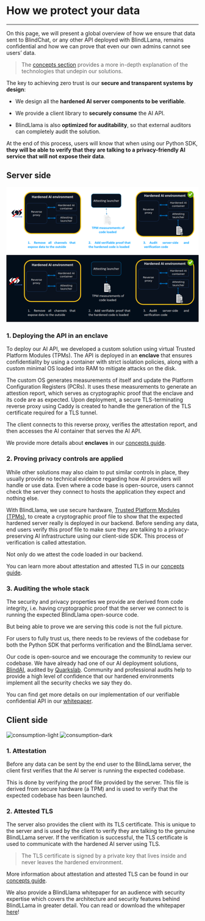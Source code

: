 # How we protect your data
________________________________________________________

On this page, we will present a global overview of how we ensure that data sent to BlindChat, or any other API deployed with BlindLLama, remains confidential and how we can prove that even our own admins cannot see users’ data. 

> The [concepts section](../concepts/overview.md) provides a more in-depth explanation of the technologies that undepin our solutions.

The key to achieving zero trust is our **secure and transparent systems by design**:

- We design all the **hardened AI server components to be verifiable**.

- We provide a client library to **securely consume** the AI API. 

- BlindLlama is also **optimized for auditability**, so that external auditors can completely audit the solution. 

At the end of this process, users will know that when using our Python SDK, **they will be able to verify that they are talking to a privacy-friendly AI service that will not expose their data**.

## Server side

![toolchain-light](../../assets/secure-tooling-light.png#only-light)
![toolchain-dark](../../assets/secure-tooling-dark.png#only-dark)

### 1. Deploying the API in an enclave

To deploy our AI API, we developed a custom solution using virtual Trusted Platform Modules (TPMs). The API is deployed in an **enclave** that ensures confidentiality by using a container with strict isolation policies, along with a custom minimal OS loaded into RAM to mitigate attacks on the disk.

The custom OS generates measurements of itself and update the Platform Configuration Registers (PCRs). It uses these measurements to generate an attestion report, which serves as cryptographic proof that the enclave and its code are as expected. Upon deployment, a secure TLS-terminating reverse proxy using Caddy is created to handle the generation of the TLS certificate required for a TLS tunnel.

The client connects to this reverse proxy, verifies the attestation report, and then accesses the AI container that serves the AI API.

We provide more details about **enclaves** in our [concepts guide](../concepts/enclaves.md).

### 2. Proving privacy controls are applied

While other solutions may also claim to put similar controls in place, they usually provide no technical evidence regarding how AI providers will handle or use data. Even where a code base is open-source, users cannot check the server they connect to hosts the application they expect and nothing else.

With BlindLlama, we use secure hardware, [Trusted Platform Modules (TPMs)](../concepts/TPMs.md), to create a cryptographic proof file to show that the expected hardened server really is deployed in our backend. Before sending any data, end users verify this proof file to make sure they are talking to a privacy-preserving AI infrastructure using our client-side SDK. This process of verification is called attestation. 

Not only do we attest the code loaded in our backend.

You can learn more about attestation and attested TLS in our [concepts guide](../concepts/attestation.md).


### 3. Auditing the whole stack

The security and privacy properties we provide are derived from code integrity, i.e. having cryptographic proof that the server we connect to is running the expected BlindLlama open-source code.

But being able to prove we are serving this code is not the full picture.

For users to fully trust us, there needs to be reviews of the codebase for both the Python SDK that performs verification and the BlindLlama server.

Our code is open-source and we encourage the community to review our codebase. We have already had one of our AI deployment solutions, [BlindAI](https://github.com/mithril-security/blindai), audited by [Quarkslab](https://www.quarkslab.com/). Community and professional audits help to provide a high level of confidence that our hardened environments implement all the security checks we say they do.

You can find get more details on our implementation of our verifiable confidential API in our [whitepaper](https://docsend.com/view/dkepc5fd8njh7i46).


## Client side

![consumption-light](../../assets/consumption-light.png#only-light)
![consumption-dark](../../assets/consumption-dark.png#only-dark)

### 1. Attestation

Before any data can be sent by the end user to the BlindLlama server, the client first verifies that the AI server is running the expected codebase.

This is done by verifying the proof file provided by the server. This file is derived from secure hardware (a TPM) and is used to verify that the expected codebase has been launched.

### 2. Attested TLS

The server also provides the client with its TLS certificate. This is unique to the server and is used by the client to verify they are talking to the genuine BlindLLama server. If the verification is successful, the TLS certificate is used to communicate with the hardened AI server using TLS. 

> The TLS certificate is signed by a private key that lives inside and never leaves the hardened environment. 

More information about attestation and attested TLS can be found in our [concepts guide](../concepts/attested-tls.md).

We also provide a BlindLlama whitepaper for an audience with security expertise which covers the architecture and security features behind BlindLLama in greater detail. You can read or download the whitepaper [here](https://docsend.com/view/dkepc5fd8njh7i46)!
